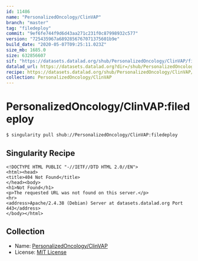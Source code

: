 ```yaml
---
id: 11486
name: "PersonalizedOncology/ClinVAP"
branch: "master"
tag: "filedeploy"
commit: "9ef6fe744f9d6d43aa271c231f0c87998932c577"
version: "725435967a6892856767071375601b9e"
build_date: "2020-05-07T09:25:11.023Z"
size_mb: 1685.0
size: 632856607
sif: "https://datasets.datalad.org/shub/PersonalizedOncology/ClinVAP/filedeploy/2020-05-07-9ef6fe74-72543596/725435967a6892856767071375601b9e.sif"
datalad_url: https://datasets.datalad.org?dir=/shub/PersonalizedOncology/ClinVAP/filedeploy/2020-05-07-9ef6fe74-72543596/
recipe: https://datasets.datalad.org/shub/PersonalizedOncology/ClinVAP/filedeploy/2020-05-07-9ef6fe74-72543596/Singularity
collection: PersonalizedOncology/ClinVAP
---
```


# PersonalizedOncology/ClinVAP:filedeploy

```bash
$ singularity pull shub://PersonalizedOncology/ClinVAP:filedeploy
```

## Singularity Recipe

```singularity
<!DOCTYPE HTML PUBLIC "-//IETF//DTD HTML 2.0//EN">
<html><head>
<title>404 Not Found</title>
</head><body>
<h1>Not Found</h1>
<p>The requested URL was not found on this server.</p>
<hr>
<address>Apache/2.4.38 (Debian) Server at datasets.datalad.org Port 443</address>
</body></html>
```

## Collection

 - Name: [PersonalizedOncology/ClinVAP](https://github.com/PersonalizedOncology/ClinVAP)
 - License: [MIT License](https://api.github.com/licenses/mit)

